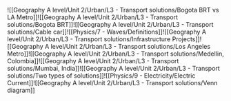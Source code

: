 ![[Geography A level/Unit 2/Urban/L3 - Transport solutions/Bogota BRT vs LA Metro]]![[Geography A level/Unit 2/Urban/L3 - Transport solutions/Bogota BRT]]![[Geography A level/Unit 2/Urban/L3 - Transport solutions/Cable car]]![[Physics/7 - Waves/Definitions]]![[Geography A level/Unit 2/Urban/L3 - Transport solutions/Infrastructure Projects]]![[Geography A level/Unit 2/Urban/L3 - Transport solutions/Los Angeles Metro]]![[Geography A level/Unit 2/Urban/L3 - Transport solutions/Medellin, Colombia]]![[Geography A level/Unit 2/Urban/L3 - Transport solutions/Mumbai, India]]![[Geography A level/Unit 2/Urban/L3 - Transport solutions/Two types of solutions]]![[Physics/9 - Electricity/Electric Current]]![[Geography A level/Unit 2/Urban/L3 - Transport solutions/Venn diagram]]